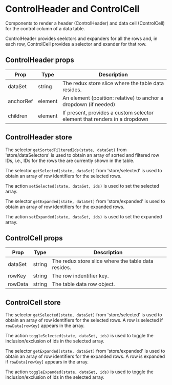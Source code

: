 # ControlHeader and ControlCell

Components to render a header (ControlHeader) and data cell (ControlCell) for the control column of a data table.

ControlHeader provides seelctors and expanders for all the rows and, in each row, ControlCell provides a selector and exander for that row.

## ControlHeader props

| Prop               | Type     | Description
| -------------------| ------   | -----------
| dataSet            | string   | The redux store slice where the table data resides.
| anchorRef          | element  | An element (position: relative) to anchor a dropdown (if needed)
| children           | element  | If present, provides a custom selector element that renders in a dropdown

## ControlHeader store

The selector `getSortedFilteredIds(state, dataSet)` from 'store/dataSelectors' is used to obtain an array of sorted and filtered row IDs, i.e., IDs for the rows the are currently shown in the table.

The selector `getSelected(state, dataSet)` from 'store/selected' is used to obtain an array of row identifiers for the selected rows.

The action `setSelected(state, dataSet, ids)` is used to set the selected array.

The selector `getExpanded(state, dataSet)` from 'store/expanded' is used to obtain an array of row identifiers for the expanded rows.

The action `setExpanded(state, dataSet, ids)` is used to set the expanded array.

## ControlCell props

| Prop               | Type   | Description
| -------------------| ------ | -----------
| dataSet            | string | The redux store slice where the table data resides.
| rowKey             | string | The row indentifier key.
| rowData            | string | The table data row object.

## ControlCell store

The selector `getSelected(state, dataSet)` from 'store/selected' is used to obtain an array of row identifiers for the selected rows. A row is selected if `rowData[rowKey]` appears in the array.

The action `toggleSelected(state, dataSet, ids)` is used to toggle the inclusion/exclusion of ids in the selected array.

The selector `getExpanded(state, dataSet)` from 'store/expanded' is used to obtain an array of row identifiers for the expanded rows.
A row is expanded if `rowData[rowKey]` appears in the array.

The action `toggleExpanded(state, dataSet, ids)` is used to toggle the inclusion/exclusion of ids in the selected array.

